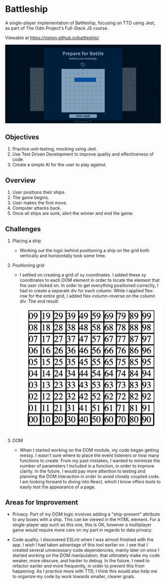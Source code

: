 # Battleship

A single-player implementation of Battleship, focusing on TTD using Jest, as part of The Odin Project's Full-Stack JS course. 

Viewable at https://xiejon.github.io/battleship/

![demo](./src/styles/images/readmegif.gif)

## Objectives 

1. Practice unit-testing, mocking using Jest.
2. Use Test Driven Development to improve quality and effectiveness of code. 
3. Create a simple AI for the user to play against.

## Overview

1. User positions their ships. 
2. The game begins.
3. User makes the first move. 
4. Computer attacks back. 
5. Once all ships are sunk, alert the winner and end the game.

## Challenges 

1. Placing a ship
    - Working out the logic behind positioning a ship on the grid both vertically and horizontally took some time. 

2. Positioning grid
    - I settled on creating a grid of xy coordinates. I added these xy coordinates to each DOM element in order to locate the element that the user clicked on. In order to get everything positioned correctly, I had to create a separate div for each column. While I applied flex-row for the entire grid, I added flex-column-reverse on the column div. The end result:
    ![grid](./src/styles/images/readme.png)

3. DOM
    - When I started working on the DOM module, my code began getting messy. I wasn't sure where to place the event listeners or how many functions to create. From my past mistakes, I wanted to minimize the number of parameters I included in a function, in order to improve clarity. In the future, I would pay more attention to testing and planning the DOM interaction in order to avoid closely coupled code. I am looking forward to diving into React, which I know offers tools to easily test the appearance of a page. 

## Areas for Improvement

- Privacy. Part of my DOM logic involves adding a "ship-present" attribute to any boxes with a ship. This can be viewed in the HTML element. For a single-player app such as this one, this is OK, however a multiplayer game would require more care on my part in regards to data privacy. 

- Code quality. I discovered ESLint when I was almost finished with the app. I wish I had taken advantage of this tool earlier on. I see that I created several unnecessary code dependencies, mainly later on once I started working on the DOM manipulation, that ultimately make my code weaker, more obscure, and harder to debug. In the future, I need to refactor earlier and more frequently, in order to prevent this from happening. As I practice more with TTD, I think this would also help me to organize my code by work towards smaller, clearer goals.